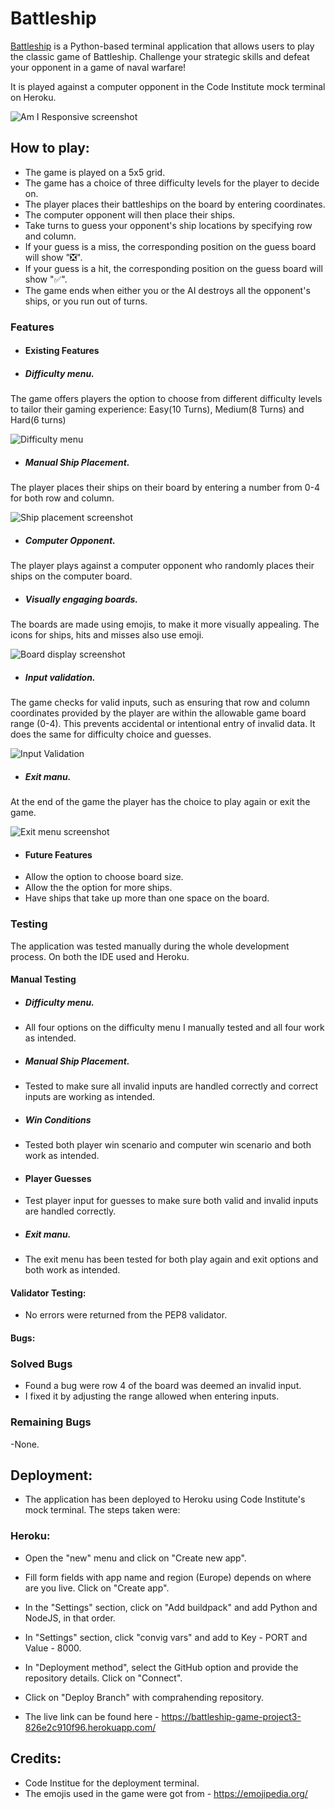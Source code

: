 # Battleship
[Battleship](https://battleship-game-project3-826e2c910f96.herokuapp.com/) is a Python-based terminal application that allows users to play the classic game of Battleship. Challenge your strategic skills and defeat your opponent in a game of naval warfare!

It is played against a computer opponent in the Code Institute mock terminal on Heroku.

![Am I Responsive screenshot](assets/images/am_i_responsive.png)

## How to play:

- The game is played on a 5x5 grid.
- The game has a choice of three difficulty levels for the player to decide on.
- The player places their battleships on the board by entering coordinates.
- The computer opponent will then place their ships.
- Take turns to guess your opponent's ship locations by specifying row and column.
- If your guess is a miss, the corresponding position on the guess board will show "❎".
- If your guess is a hit, the corresponding position on the guess board will show "✅".
- The game ends when either you or the AI destroys all the opponent's ships, or you run out of turns.

### Features
- #### Existing Features

- ##### Difficulty menu.
The game offers players the option to choose from different difficulty levels to tailor their gaming experience: Easy(10 Turns), Medium(8 Turns) and Hard(6 turns)

![Difficulty menu](assets/images/difficulty_menu.png)

- ##### Manual Ship Placement.
The player places their ships on their board by entering a number from 0-4 for both row and column.

![Ship placement screenshot](assets/images/ship_placement.png)

- ##### Computer Opponent.
The player plays against a computer opponent who randomly places their ships on the computer board.

- ##### Visually engaging boards.
The boards are made using emojis, to make it more visually appealing. The icons for ships, hits and misses also use emoji.

![Board display screenshot](assets/images/board_display_screenshot.png)

- ##### Input validation.
The game checks for valid inputs, such as ensuring that row and column coordinates provided by the player are within the allowable game board range (0-4). This prevents accidental or intentional entry of invalid data. It does the same for difficulty choice and guesses.

![Input Validation](assets/images/input_validation.png)

- ##### Exit manu.
At the end of the game the player has the choice to play again or exit the game.

![Exit menu screenshot](assets/images/exit_menu.png)

- #### Future Features
- Allow the option to choose board size.
- Allow the the option for more ships.
- Have ships that take up more than one space on the board.

### Testing
The application was tested manually during the whole development process. On both the IDE used and Heroku.

#### Manual Testing
- ##### Difficulty menu.
- All four options on the difficulty menu I manually tested and all four work as intended.
- ##### Manual Ship Placement.
- Tested to make sure all invalid inputs are handled correctly and correct inputs are working as intended.
- ##### Win Conditions
- Tested both player win scenario and computer win scenario and both work as intended.
- #### Player Guesses
- Test player input for guesses to make sure both valid and invalid inputs are handled correctly.
- ##### Exit manu.
- The exit menu has been tested for both play again and exit options and both work as intended.

#### Validator Testing:
- No errors were returned from the PEP8 validator.


#### Bugs:
### Solved Bugs
- Found a bug were row 4 of the board was deemed an invalid input.
- I fixed it by adjusting the range allowed when entering inputs. 

### Remaining Bugs
-None.


## Deployment:

- The application has been deployed to Heroku using Code Institute's mock terminal. The steps taken were:

### Heroku:
- Open the "new" menu and click on "Create new app".
- Fill form fields with app name and region (Europe) depends on where are you live. Click on "Create app".
- In the "Settings" section, click on "Add buildpack" and add Python and NodeJS, in that order.
- In "Settings" section, click "convig vars" and add to Key - PORT and Value - 8000. 
- In "Deployment method", select the GitHub option and provide the repository details. Click on "Connect".
- Click on "Deploy Branch" with comprahending repository.

- The live link can be found here - https://battleship-game-project3-826e2c910f96.herokuapp.com/

## Credits:

- Code Institue for the deployment terminal.
- The emojis used in the game were got from - https://emojipedia.org/
